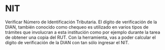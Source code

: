 # NIT
Verificar Número de Identificación Tributaria.
El dígito de verificación de la DIAN, también conocido como chequeo es utilizado en varios tipos de trámites que involucran a esta institución como por ejemplo durante la tarea de obtener una copia del RUT. Con la herramienta, vas a poder calcular el dígito de verificación de la DIAN con tan sólo ingresar el NIT.

